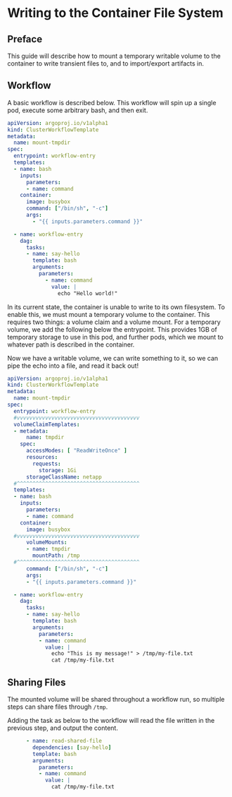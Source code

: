 # Writing to the Container File System

## Preface

This guide will describe how to mount a temporary writable volume to the container to write transient files to, and to import/export artifacts in.

## Workflow

A basic workflow is described below. This workflow will spin up a single pod, execute some arbitrary bash, and then exit.

``` yaml
apiVersion: argoproj.io/v1alpha1
kind: ClusterWorkflowTemplate
metadata:
  name: mount-tmpdir
spec:
  entrypoint: workflow-entry
  templates:
  - name: bash
    inputs:
      parameters:
      - name: command
    container:
      image: busybox
      command: ["/bin/sh", "-c"]
      args:
        - "{{ inputs.parameters.command }}"

  - name: workflow-entry
    dag:
      tasks:
      - name: say-hello
        template: bash
        arguments:
          parameters:
            - name: command
              value: |
                echo "Hello world!" 
```

In its current state, the container is unable to write to its own filesystem. To enable this, we must mount a temporary volume to the container. This requires two things: a volume claim and a volume mount. For a temporary volume, we add the following below the entrypoint. This provides 1GB of temporary storage to use in this pod, and further pods, which we mount to whatever path is described in the container.

Now we have a writable volume, we can write something to it, so we can pipe the echo into a file, and read it back out!

```yaml
apiVersion: argoproj.io/v1alpha1
kind: ClusterWorkflowTemplate
metadata:
  name: mount-tmpdir
spec:
  entrypoint: workflow-entry
  #vvvvvvvvvvvvvvvvvvvvvvvvvvvvvvvvvvvvvvv
  volumeClaimTemplates:
  - metadata:
      name: tmpdir
    spec:
      accessModes: [ "ReadWriteOnce" ]
      resources:
        requests:
          storage: 1Gi
      storageClassName: netapp
  #^^^^^^^^^^^^^^^^^^^^^^^^^^^^^^^^^^^^^^^
  templates:
  - name: bash
    inputs:
      parameters:
      - name: command
    container:
      image: busybox
  #vvvvvvvvvvvvvvvvvvvvvvvvvvvvvvvvvvvvvvv
      volumeMounts:
      - name: tmpdir
        mountPath: /tmp
  #^^^^^^^^^^^^^^^^^^^^^^^^^^^^^^^^^^^^^^^
      command: ["/bin/sh", "-c"]
      args:
      - "{{ inputs.parameters.command }}"

  - name: workflow-entry
    dag:
      tasks:
      - name: say-hello
        template: bash
        arguments:
          parameters: 
          - name: command
            value: |
              echo "This is my message!" > /tmp/my-file.txt
              cat /tmp/my-file.txt
```

## Sharing Files

The mounted volume will be shared throughout a workflow run, so multiple steps can share files through `/tmp`.

Adding the task as below to the workflow will read the file written in the previous step, and output the content.

```yaml
      - name: read-shared-file
        dependencies: [say-hello]
        template: bash
        arguments:
          parameters:
          - name: command
            value: |
              cat /tmp/my-file.txt
```
